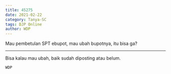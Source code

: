 ```yaml
---
title: 45275
date: 2021-02-22
category: Tanya-SC
tags: DJP Online
author: WDP
---
```


Mau pembetulan SPT ebupot, mau ubah bupotnya, itu bisa ga?

---

Bisa kalau mau ubah, baik sudah diposting atau belum.

`WDP`
